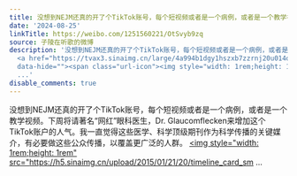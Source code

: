 ```yaml
---
title: 没想到NEJM还真的开了个TikTok账号，每个短视频或者是一个病例，或者是一个教学视频。下周将请著名“网红”眼科医生，Dr. Glaucomflecken来增加这个TikTok账户的...
date: '2024-08-25'
linkTitle: https://weibo.com/1251560221/OtSvyb9zq
source: 子陵在听歌的微博
description: '没想到NEJM还真的开了个TikTok账号，每个短视频或者是一个病例，或者是一个教学视频。下周将请著名“网红”眼科医生，Dr. Glaucomflecken来增加这个TikTok账户的人气。我一直觉得这些医学、科学顶级期刊作为科学传播的关键媒介，有必要做这些公众传播，以覆盖更广泛的人群。
  <a href="https://tvax3.sinaimg.cn/large/4a994b1dgy1hszxb7zzrnj20u014owjf.jpg" data-rsshub-image="href"
  data-hide=""><span class="url-icon"><img style="width: 1rem;height: 1rem" src="https://h5.sinaimg.cn/upload/2015/01/21/20/timeline_card_sm
  ...'
disable_comments: true
---
```

没想到NEJM还真的开了个TikTok账号，每个短视频或者是一个病例，或者是一个教学视频。下周将请著名“网红”眼科医生，Dr. Glaucomflecken来增加这个TikTok账户的人气。我一直觉得这些医学、科学顶级期刊作为科学传播的关键媒介，有必要做这些公众传播，以覆盖更广泛的人群。 <a href="https://tvax3.sinaimg.cn/large/4a994b1dgy1hszxb7zzrnj20u014owjf.jpg" data-rsshub-image="href" data-hide=""><span class="url-icon"><img style="width: 1rem;height: 1rem" src="https://h5.sinaimg.cn/upload/2015/01/21/20/timeline_card_sm ...